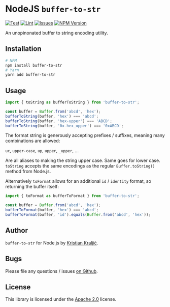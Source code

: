 # NodeJS `buffer-to-str`

[![Test](https://github.com/kristian/buffer-to-str/actions/workflows/test.yml/badge.svg)](https://github.com/kristian/buffer-to-str/actions/workflows/test.yml) [![Lint](https://github.com/kristian/buffer-to-str/actions/workflows/lint.yml/badge.svg)](https://github.com/kristian/buffer-to-str/actions/workflows/lint.yml) [![Issues](https://img.shields.io/github/issues/kristian/buffer-to-str)](https://github.com/kristian/buffer-to-str/issues) [![NPM Version](https://img.shields.io/npm/v/buffer-to-str)](https://www.npmjs.com/package/buffer-to-str)

An unopinonated buffer to string encoding utility.

## Installation

```bash
# NPM
npm install buffer-to-str
# Yarn
yarn add buffer-to-str
```

## Usage

```js
import { toString as bufferToString } from 'buffer-to-str';

const buffer = Buffer.from('abcd', 'hex');
bufferToString(buffer, 'hex') === 'abcd';
bufferToString(buffer, 'hex-upper') === 'ABCD';
bufferToString(buffer, '0x-hex_upper') === '0xABCD';
```

The format string is generously accepting prefixes / suffixes, meaning many combinations are allowed:

`uc`, `upper-case`, `up`, `upper`, `_upper`, ...

Are all aliases to making the string upper case. Same goes for lower case. `toString` accepts the same encodings as the regular `Buffer.toString()` method from Node.js.

Alternatively `toFormat` allows for an additional `id` / `identity` format, so returning the buffer itself:

```js
import { toFormat as bufferToFormat } from 'buffer-to-str';

const buffer = Buffer.from('abcd', 'hex');
bufferToFormat(buffer, 'hex') === 'abcd';
bufferToFormat(buffer, 'id').equals(Buffer.from('abcd', 'hex'));
```

## Author

`buffer-to-str` for Node.js by [Kristian Kraljić](https://kra.lc/).

## Bugs

Please file any questions / issues [on Github](https://github.com/kristian/buffer-to-str/issues).

## License

This library is licensed under the [Apache 2.0](LICENSE) license.
